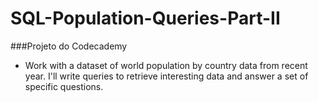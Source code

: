 # SQL-Population-Queries-Part-II

###Projeto do Codecademy
* Work with a dataset of world population by country data from recent year. I'll write queries
to retrieve interesting data and answer a set of specific questions.

